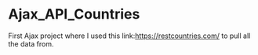 # Ajax_API_Countries
First Ajax project where I used this link:https://restcountries.com/ to pull all the data from.
